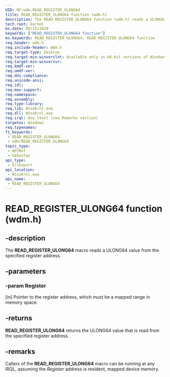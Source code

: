 ```yaml
---
UID: NF:wdm.READ_REGISTER_ULONG64
title: READ_REGISTER_ULONG64 function (wdm.h)
description: The READ_REGISTER_ULONG64 function (wdm.h) reads a ULONG64 value from the specified register address.
tech.root: kernel
ms.date: 09/15/2020
keywords: ["READ_REGISTER_ULONG64 function"]
ms.keywords: READ_REGISTER_ULONG64, READ_REGISTER_ULONG64 function
req.header: wdm.h
req.include-header: Wdm.h
req.target-type: Desktop
req.target-min-winverclnt: Available only in 64-bit versions of Windows.
req.target-min-winversvr: 
req.kmdf-ver: 
req.umdf-ver:
req.ddi-compliance: 
req.unicode-ansi: 
req.idl: 
req.max-support:
req.namespace: 
req.assembly: 
req.type-library: 
req.lib: NtosKrnl.exe
req.dll: NtosKrnl.exe
req.irql: Any level (see Remarks section)
targetos: Windows
req.typenames:
f1_keywords:
 - READ_REGISTER_ULONG64
 - wdm/READ_REGISTER_ULONG64
topic_type:
 - APIRef
 - kbSyntax
api_type:
 - DllExport
api_location:
 - NtosKrnl.exe
api_name:
 - READ_REGISTER_ULONG64
---
```


# READ_REGISTER_ULONG64 function (wdm.h)


## -description


The <b>READ_REGISTER_ULONG64</b> macro reads a ULONG64 value from the specified register address.

## -parameters

### -param Register 

[in]
Pointer to the register address, which must be a mapped range in memory space.

## -returns

**READ_REGISTER_ULONG64** returns the ULONG64 value that is read from the specified register address.

## -remarks

Callers of the **READ_REGISTER_ULONG64** macro can be running at any IRQL, assuming the *Register* address is resident, mapped device memory. 
